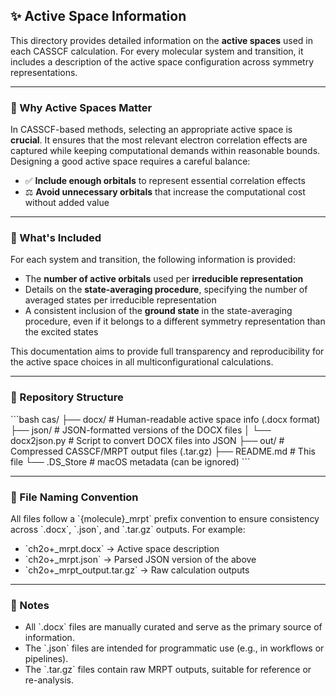 ## ✨ Active Space Information

This directory provides detailed information on the **active spaces** used in each CASSCF calculation. For every molecular system and transition, it includes a description of the active space configuration across symmetry representations.

---

### 🎯 Why Active Spaces Matter

In CASSCF-based methods, selecting an appropriate active space is **crucial**. It ensures that the most relevant electron correlation effects are captured while keeping computational demands within reasonable bounds. Designing a good active space requires a careful balance:

- ✅ **Include enough orbitals** to represent essential correlation effects
- ⚖️ **Avoid unnecessary orbitals** that increase the computational cost without added value

---

### 🧩 What's Included

For each system and transition, the following information is provided:

- The **number of active orbitals** used per **irreducible representation**
- Details on the **state-averaging procedure**, specifying the number of averaged states per irreducible representation
- A consistent inclusion of the **ground state** in the state-averaging procedure, even if it belongs to a different symmetry representation than the excited states

This documentation aims to provide full transparency and reproducibility for the active space choices in all multiconfigurational calculations.

---

### 📁 Repository Structure

\`\`\`bash
cas/
├── docx/       # Human-readable active space info (.docx format)
├── json/       # JSON-formatted versions of the DOCX files
│   └── docx2json.py  # Script to convert DOCX files into JSON
├── out/        # Compressed CASSCF/MRPT output files (.tar.gz)
├── README.md   # This file
└── .DS_Store   # macOS metadata (can be ignored)
\`\`\`

---

### 📄 File Naming Convention

All files follow a \`{molecule}_mrpt\` prefix convention to ensure consistency across \`.docx\`, \`.json\`, and \`.tar.gz\` outputs. For example:

- \`ch2o+_mrpt.docx\` → Active space description
- \`ch2o+_mrpt.json\` → Parsed JSON version of the above
- \`ch2o+_mrpt_output.tar.gz\` → Raw calculation outputs

---

### 📌 Notes

- All \`.docx\` files are manually curated and serve as the primary source of information.
- The \`.json\` files are intended for programmatic use (e.g., in workflows or pipelines).
- The \`.tar.gz\` files contain raw MRPT outputs, suitable for reference or re-analysis.
